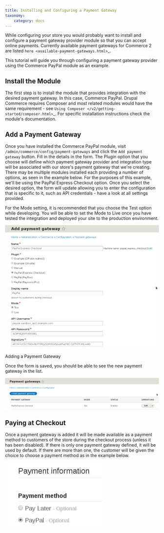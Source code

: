 ```yaml
---
title: Installing and Configuring a Payment Gateway
taxonomy:
    category: docs
---
```



While configuring your store you would probably want to install and configure a payment gateway provider module so that you can accept online payments. Currently available payment gateways for Commerce 2 are listed `here <available-payment-gateways.html>`_.

This tutorial will guide you through configuring a payment gateway provider using the Commerce PayPal module as an example.

Install the Module
------------------

The first step is to install the module that provides integration with the desired payment gateway. In this case, Commerce PayPal. Drupal Commerce requires Composer and most related modules would have the same requirement - see `Using Composer </v2/getting-started/composer.html>`_. For specific installation instructions check the module's documentation.

Add a Payment Gateway
---------------------

Once you have installed the Commerce PayPal module, visit ``/admin/commerce/config/payment-gateways`` and click the ``Add payment gateway`` button. Fill in the details in the form. The Plugin option that you choose will define which payment gateway provider and integration type will be associated with our store's payment gateway that we're creating. There may be multiple modules installed each providing a number of options, as seen in the example below. For the purposes of this example, we'll be using the PayPal Express Checkout option. Once you select the desired option, the form will update allowing you to enter the configuration that is specific to it, such as API credentials - have a look at all settings provided.

For the Mode setting, it is recommended that you choose the Test option while developing. You will be able to set the Mode to Live once you have tested the integration and deployed your site to the production environment.

![Adding a Payment Gateway](../images/adding_payment_gateway.jpg)

   Adding a Payment Gateway

Once the form is saved, you should be able to see the new payment gateway in the list.

![After Adding a Payment Gateway](../images/added_payment_gateway.jpg)

Paying at Checkout
------------------

Once a payment gateway is added it will be made available as a payment method to customers of the store during the checkout process (unless it has been disabled). If there is only one payment gateway defined, it will be used by default. If there are more than one, the customer will be given the choice to choose a payment method as in the example below.

![Choosing a Payment Method at Checkout](../images/payment_method_choices.jpg)

